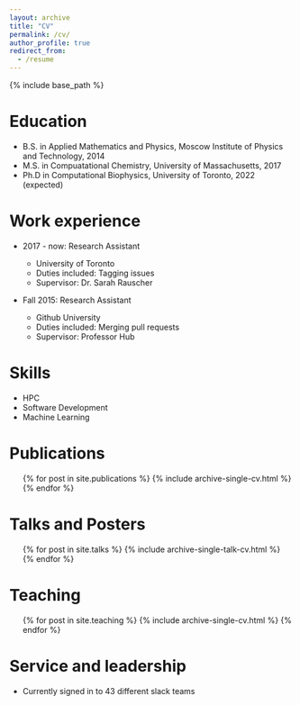 ```yaml
---
layout: archive
title: "CV"
permalink: /cv/
author_profile: true
redirect_from:
  - /resume
---
```


{% include base_path %}

Education
======
* B.S. in Applied Mathematics and Physics, Moscow Institute of Physics and Technology, 2014
* M.S. in Compuatational Chemistry, University of Massachusetts, 2017
* Ph.D in Computational Biophysics, University of Toronto, 2022 (expected)

Work experience
======
* 2017 - now: Research Assistant
  * University of Toronto
  * Duties included: Tagging issues
  * Supervisor: Dr. Sarah Rauscher

* Fall 2015: Research Assistant
  * Github University
  * Duties included: Merging pull requests
  * Supervisor: Professor Hub
  
Skills
======
* HPC
* Software Development
* Machine Learning

Publications
======
  <ul>{% for post in site.publications %}
    {% include archive-single-cv.html %}
  {% endfor %}</ul>
  
Talks and Posters
======
  <ul>{% for post in site.talks %}
    {% include archive-single-talk-cv.html %}
  {% endfor %}</ul>
  
Teaching
======
  <ul>{% for post in site.teaching %}
    {% include archive-single-cv.html %}
  {% endfor %}</ul>
  
Service and leadership
======
* Currently signed in to 43 different slack teams
